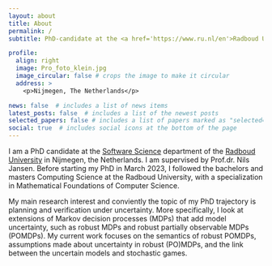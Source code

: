 ```yaml
---
layout: about
title: About
permalink: /
subtitle: PhD-candidate at the <a href='https://www.ru.nl/en'>Radboud University</a>.

profile:
  align: right
  image: Pro_foto_klein.jpg
  image_circular: false # crops the image to make it circular
  address: >
    <p>Nijmegen, The Netherlands</p>

news: false  # includes a list of news items
latest_posts: false  # includes a list of the newest posts
selected_papers: false # includes a list of papers marked as "selected={true}"
social: true  # includes social icons at the bottom of the page
---
```

I am a PhD candidate at the <a href='https://sws.cs.ru.nl/'>Software Science</a> department of the <a href='https://www.ru.nl/en'>Radboud University</a> in Nijmegen, the Netherlands. I am supervised by Prof.dr. Nils Jansen. Before starting my PhD in March 2023, I followed the bachelors and masters Computing Science at the Radboud University, with a specialization in Mathematical Foundations of Computer Science.

My main research interest and conviently the topic of my PhD trajectory is planning and verification under uncertainty. More specifically, I look at extensions of Markov decision processes (MDPs) that add model uncertainty, such as robust MDPs and robust partially observable MDPs (POMDPs). My current work focuses on the semantics of robust POMDPs, assumptions made about uncertainty in robust (PO)MDPs, and the link between the uncertain models and stochastic games.

<!-- Write your biography here. Tell the world about yourself. Link to your favorite [subreddit](http://reddit.com). You can put a picture in, too. The code is already in, just name your picture `prof_pic.jpg` and put it in the `img/` folder.

Put your address / P.O. box / other info right below your picture. You can also disable any of these elements by editing `profile` property of the YAML header of your `_pages/about.md`. Edit `_bibliography/papers.bib` and Jekyll will render your [publications page](/al-folio/publications/) automatically.

Link to your social media connections, too. This theme is set up to use [Font Awesome icons](http://fortawesome.github.io/Font-Awesome/) and [Academicons](https://jpswalsh.github.io/academicons/), like the ones below. Add your Facebook, Twitter, LinkedIn, Google Scholar, or just disable all of them. -->